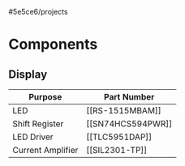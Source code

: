 #5e5ce6/projects 

# Components

## Display

| Purpose           | Part Number       |
| ----------------- | ----------------- |
| LED               | [[RS-1515MBAM]]   |
| Shift Register    | [[SN74HCS594PWR]] |
| LED Driver        | [[TLC5951DAP]]    |
| Current Amplifier | [[SIL2301-TP]]    |
